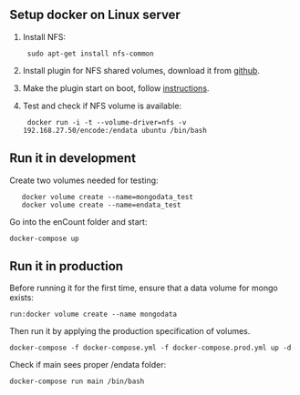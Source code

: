 ## Setup docker on Linux server

1. Install NFS:

        sudo apt-get install nfs-common

2. Install plugin for NFS shared volumes, download it from [github](https://github.com/ContainX/docker-volume-netshare).

3. Make the plugin start on boot, follow [instructions](https://github.com/ContainX/docker-volume-netshare/issues/35).

4. Test and check if NFS volume is available:

        docker run -i -t --volume-driver=nfs -v 192.168.27.50/encode:/endata ubuntu /bin/bash

## Run it in development
Create two volumes needed for testing:

       docker volume create --name=mongodata_test
       docker volume create --name=endata_test

Go into the enCount folder and start:

    docker-compose up

## Run it in production
Before running it for the first time, ensure that a data volume for mongo exists:

    run:docker volume create --name mongodata

Then run it by applying the production specification of volumes.

    docker-compose -f docker-compose.yml -f docker-compose.prod.yml up -d

Check if main sees proper /endata folder:

    docker-compose run main /bin/bash
